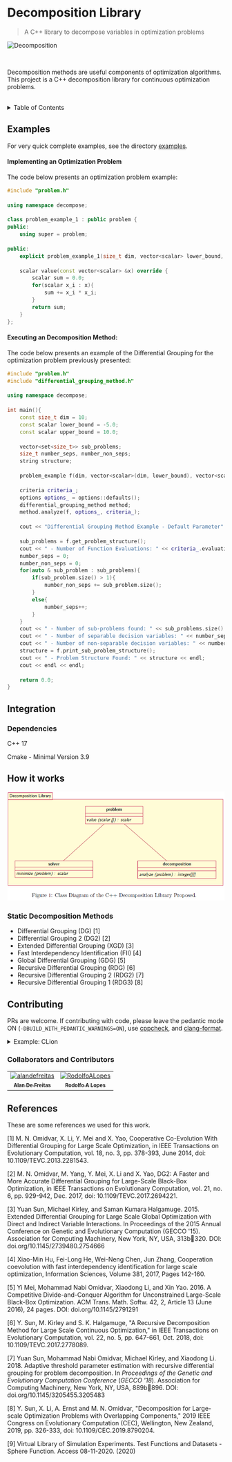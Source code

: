 # Decomposition Library

> A C++ library to decompose variables in optimization problems

<!-- b o8 Later replace with a better image. Some visualization from matplotlib would do. b o8 -->
![Decomposition](https://w7.pngwing.com/pngs/318/666/png-transparent-analysis-chart-decomposition-decomposition-analysis-ppt-chart-blue-text-logo.png)

<br/>

<!-- b o8 Later replace with a better text: problem, why it's useful, why it's unsolved, what this lib does b o8 -->
Decomposition methods are useful components of optimization algorithms. This project is a C++ decomposition library for continuous optimization problems.

 <br/>
 
<!-- START doctoc generated TOC please keep comment here to allow auto update -->
<!-- DON'T EDIT THIS SECTION, INSTEAD RE-RUN doctoc TO UPDATE -->
<details>
<summary>Table of Contents</summary>

- [Examples](#examples)
- [Integration](#integration)
  - [Dependencies](#dependencies)
- [How it works](#how-it-works)
  - [Static Decomposition Methods](#static-decomposition-methods)
- [Contributing](#contributing)
  - [Collaborators and Contributors](#collaborators-and-contributors)
- [References](#references)

</details>
<!-- END doctoc generated TOC please keep comment here to allow auto update -->

## Examples

For very quick complete examples, see the directory [examples](/examples).

#### Implementing an Optimization Problem

The code below presents an optimization problem example:

```cpp
#include "problem.h"

using namespace decompose;

class problem_example_1 : public problem {
public:
    using super = problem;

public:
    explicit problem_example_1(size_t dim, vector<scalar> lower_bound, vector<scalar> upper_bound) : super(dim, std::move(lower_bound), std::move(upper_bound)) {}

    scalar value(const vector<scalar> &x) override {
        scalar sum = 0.0;
        for(scalar x_i : x){
            sum += x_i * x_i;
        }
        return sum;
    }
};
```


#### Executing an Decomposition Method:

The code below presents an example of the Differential Grouping for the optimization problem previously presented:

```cpp
#include "problem.h"
#include "differential_grouping_method.h"

using namespace decompose;

int main(){
    const size_t dim = 10;
    const scalar lower_bound = -5.0;
    const scalar upper_bound = 10.0;

    vector<set<size_t>> sub_problems;
    size_t number_seps, number_non_seps;
    string structure;

    problem_example f(dim, vector<scalar>(dim, lower_bound), vector<scalar>(dim, upper_bound));

    criteria criteria_;
    options options_ = options::defaults();
    differential_grouping_method method;
    method.analyze(f, options_, criteria_);

    cout << "Differential Grouping Method Example - Default Parameter" << endl;

    sub_problems = f.get_problem_structure();
    cout << " - Number of Function Evaluations: " << criteria_.evaluations << endl;
    number_seps = 0;
    number_non_seps = 0;
    for(auto & sub_problem : sub_problems){
        if(sub_problem.size() > 1){
            number_non_seps += sub_problem.size();
        }
        else{
            number_seps++;
        }
    }
    cout << " - Number of sub-problems found: " << sub_problems.size() << endl;
    cout << " - Number of separable decision variables: " << number_seps  << endl;
    cout << " - Number of non-separable decision variables: " << number_non_seps  << endl;
    structure = f.print_sub_problem_structure();
    cout << " - Problem Structure Found: " << structure << endl;
    cout << endl << endl;

    return 0.0;
}
```

## Integration

### Dependencies

C++ 17

Cmake - Minimal Version 3.9

## How it works

![Class Diagram](images/class_diagram.png)

### Static Decomposition Methods
- Differential Grouping (DG) [1]
- Differential Grouping 2 (DG2) [2]
- Extended Differential Grouping (XGD) [3]
- Fast Interdependency Identification (FII) [4]
- Global Differential Grouping (GDG) [5]
- Recursive Differential Grouping (RDG) [6]
- Recursive Differential Grouping 2 (RDG2) [7]
- Recursive Differential Grouping 1 (RDG3) [8]

## Contributing

PRs are welcome. If contributing with code, please leave the pedantic mode ON (`-DBUILD_WITH_PEDANTIC_WARNINGS=ON`), use [cppcheck](http://cppcheck.sourceforge.net), and [clang-format](https://clang.llvm.org/docs/ClangFormat.html).

<details>
    <summary>Example: CLion</summary>
    
![CLion Settings with Pedantic Mode](docs/images/pedantic_clion.png)
    
</details>

### Collaborators and Contributors

<!-- readme: collaborators,contributors -start --> 
<table>
<tr>
    <td align="center">
        <a href="https://github.com/alandefreitas">
            <img src="https://avatars0.githubusercontent.com/u/5369819?v=4" width="100;" alt="alandefreitas"/>
            <br />
            <sub><b>Alan De Freitas</b></sub>
        </a>
    </td>
    <td align="center">
        <a href="https://github.com/RodolfoALopes">
            <img src="https://avatars0.githubusercontent.com/u/25302761?v=4" width="100;" alt="RodolfoALopes"/>
            <br />
            <sub><b>Rodolfo A Lopes</b></sub>
        </a>
    </td></tr>
</table>
<!-- readme: collaborators,contributors -end -->

## References

These are some references we used for this work.

[1] M. N. Omidvar, X. Li, Y. Mei and X. Yao, Cooperative Co-Evolution With Differential Grouping for Large Scale Optimization, in IEEE Transactions on Evolutionary Computation, vol. 18, no. 3, pp. 378-393, June 2014, doi: 10.1109/TEVC.2013.2281543.

[2] M. N. Omidvar, M. Yang, Y. Mei, X. Li and X. Yao, DG2: A Faster and More Accurate Differential Grouping for Large-Scale Black-Box Optimization, in IEEE Transactions on Evolutionary Computation, vol. 21, no. 6, pp. 929-942, Dec. 2017, doi: 10.1109/TEVC.2017.2694221.

[3] Yuan Sun, Michael Kirley, and Saman Kumara Halgamuge. 2015. Extended Differential Grouping for Large Scale Global Optimization with Direct and Indirect Variable Interactions. In Proceedings of the 2015 Annual Conference on Genetic and Evolutionary Computation (GECCO '15). Association for Computing Machinery, New York, NY, USA, 313b 320. DOI: doi.org/10.1145/2739480.2754666

[4] Xiao-Min Hu, Fei-Long He, Wei-Neng Chen, Jun Zhang, Cooperation coevolution with fast interdependency identification for large scale optimization, Information Sciences, Volume 381, 2017, Pages 142-160.

[5] Yi Mei, Mohammad Nabi Omidvar, Xiaodong Li, and Xin Yao. 2016. A Competitive Divide-and-Conquer Algorithm for Unconstrained Large-Scale Black-Box Optimization. ACM Trans. Math. Softw. 42, 2, Article 13 (June 2016), 24 pages. DOI: doi.org/10.1145/2791291

[6] Y. Sun, M. Kirley and S. K. Halgamuge, "A Recursive Decomposition Method for Large Scale Continuous Optimization," in IEEE Transactions on Evolutionary Computation, vol. 22, no. 5, pp. 647-661, Oct. 2018, doi: 10.1109/TEVC.2017.2778089.

[7] Yuan Sun, Mohammad Nabi Omidvar, Michael Kirley, and Xiaodong Li. 2018. Adaptive threshold parameter estimation with recursive differential grouping for problem decomposition. In <i>Proceedings of the Genetic and Evolutionary Computation Conference</i> (<i>GECCO '18</i>). Association for Computing Machinery, New York, NY, USA, 889b 896. DOI: doi.org/10.1145/3205455.3205483

[8] Y. Sun, X. Li, A. Ernst and M. N. Omidvar, "Decomposition for Large-scale Optimization Problems with Overlapping Components," 2019 IEEE Congress on Evolutionary Computation (CEC), Wellington, New Zealand, 2019, pp. 326-333, doi: 10.1109/CEC.2019.8790204.

[9] Virtual Library of Simulation Experiments. Test Functions and Datasets - Sphere Function. Access 08-11-2020. (2020) 
